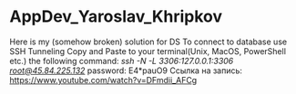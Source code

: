 # AppDev_Yaroslav_Khripkov
 Here is my (somehow broken) solution for DS
 To connect to database use SSH Tunneling
 Copy and Paste to your terminal(Unix, MacOS, PowerShell etc.) the following command:
 *ssh -N -L 3306:127.0.0.1:3306 root@45.84.225.132*
 password: E4*pauO9
 Ссылка на запись: https://www.youtube.com/watch?v=DFmdii_AFCg
